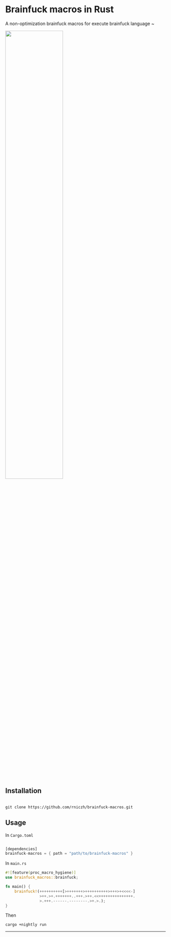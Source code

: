 # Brainfuck macros in Rust

A non-optimization brainfuck macros for execute brainfuck language ~

<img src="https://i.imgur.com/A5jxigC.png" width="60%"/>


## Installation

```shell

git clone https://github.com/rniczh/brainfuck-macros.git

```

## Usage


In `Cargo.toml`

```rust

[dependencies]
brainfuck-macros = { path = "path/to/brainfuck-macros" }

```

In `main.rs`

```rust
#![feature(proc_macro_hygiene)]
use brainfuck_macros::brainfuck;

fn main() {
    brainfuck!(++++++++++[>+++++++>++++++++++>+++>+<<<<-]
               >++.>+.+++++++..+++.>++.<<+++++++++++++++.
               >.+++.------.--------.>+.>.);
}
```


Then

```shell
cargo +nightly run
```

---
